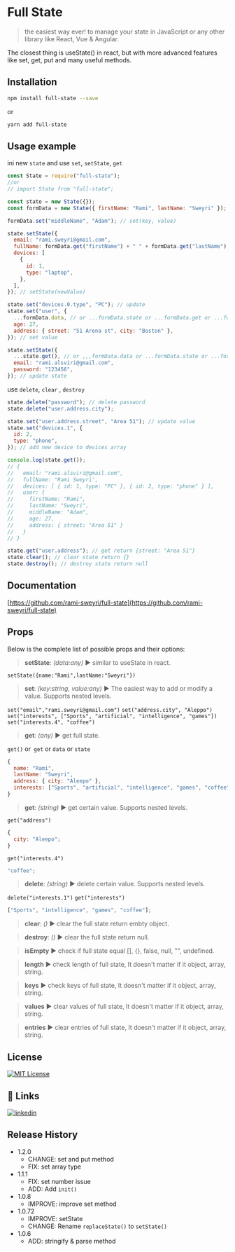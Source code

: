 # Full State

> the easiest way ever! to manage your state in JavaScript or any other library like React, Vue & Angular.

The closest thing is useState() in react, but with more advanced features like set, get, put and many useful methods.

## Installation

```sh
npm install full-state --save
```

or

```sh
yarn add full-state
```

## Usage example

ini new `state` and use `set`, `setState`, `get`

```jsx
const State = require("full-state");
//or
// import State from "full-state";

const state = new State({});
const formData = new State({ firstName: "Rami", lastName: "Sweyri" });

formData.set("middleName", "Adam"); // set(key, value)

state.setState({
  email: "rami.sweyri@gmail.com",
  fullName: formData.get("firstName") + " " + formData.get("lastName"),
  devices: [
    {
      id: 1,
      type: "laptop",
    },
  ],
}); // setState(newValue)

state.set("devices.0.type", "PC"); // update
state.set("user", {
  ...formData.data, // or ...formData.state or ...formData.get or ...formData.get()
  age: 27,
  address: { street: "51 Arena st", city: "Boston" },
}); // set value

state.setState({
  ...state.get(), // or ,,,formData.data or ...formData.state or ...formData.get
  email: "rami.alsviri@gmail.com",
  password: "123456",
}); // update state
```

use `delete`, `clear` , `destroy`

```jsx
state.delete("password"); // delete password
state.delete("user.address.city");

state.set("user.address.street", "Area 51"); // update value
state.set("devices.1", {
  id: 2,
  type: "phone",
}); // add new device to devices array

console.log(state.get());
// {
//   email: "rami.alsviri@gmail.com",
//   fullName: "Rami Sweyri',
//   devices: [ { id: 1, type: "PC" }, { id: 2, type: "phone" } ],
//   user: {
//     firstName: "Rami",
//     lastName: "Sweyri",
//     middleName: "Adam",
//     age: 27,
//     address: { street: "Area 51" }
//   }
// }

state.get("user.address"); // get return {street: "Area 51"}
state.clear(); // clear state return {}
state.destroy(); // destroy state return null
```

## Documentation

[https://github.com/rami-sweyri/full-state](https://github.com/rami-sweyri/full-state)

## Props

Below is the complete list of possible props and their options:

> **setState**: _(data:any)_ ▶︎ similar to useState in react.

`setState({name:"Rami",lastName:"Sweyri"})`

> **set**: _(key:string, value:any)_ ▶ The easiest way to add or modify a value. Supports nested levels.

︎`set("email","rami.sweyri@gmail.com")`
`set("address.city", "Aleppo")`
`set("interests", ["Sports", "artificial", "intelligence", "games"])`
`set("interests.4", "coffee")`

> **get**: _(any)_ ▶︎ get full state.

`get()` or` get` or `data` or `state`

```jsx
{
  name: "Rami",
  lastName: "Sweyri",
  address: { city: "Aleepo" },
  interests: ["Sports", "artificial", "intelligence", "games", "coffee"],
}
```

> **get**: _(string)_ ▶︎ get certain value. Supports nested levels.

`get("address")`

```jsx
{
  city: "Aleepo";
}
```

`get("interests.4")`

```jsx
"coffee";
```

> **delete**: _(string)_ ▶︎ delete certain value. Supports nested levels.

`delete("interests.1")` 
`get("interests")`

```jsx
["Sports", "intelligence", "games", "coffee"];
```

> **clear**: _()_ ▶︎ clear the full state return embty object.

> **destroy**: _()_ ▶︎ clear the full state return null.

> **isEmpty** ▶︎ check if full state equal [], {}, false, null, "", undefined.

> **length** ▶︎ check length of full state, It doesn't matter if it object, array, string.

> **keys** ▶︎ check keys of full state, It doesn't matter if it object, array, string.

> **values** ▶︎ clear values of full state, It doesn't matter if it object, array, string.

> **entries** ▶︎ clear entries of full state, It doesn't matter if it object, array, string.




## License

[![MIT License](https://img.shields.io/badge/License-MIT-green.svg)](https://choosealicense.com/licenses/mit/)

## 🔗 Links

[![linkedin](https://img.shields.io/badge/linkedin-0A66C2?style=for-the-badge&logo=linkedin&logoColor=white)](https://www.linkedin.com/in/rami-sweyri/)

## Release History

- 1.2.0
  - CHANGE: set and put method
  - FIX: set array type
- 1.1.1
  - FIX: set number issue
  - ADD: Add `init()`
- 1.0.8
  - IMPROVE: improve set method
- 1.0.72
  - IMPROVE: setState
  - CHANGE: Rename `replaceState()` to `setState()`
- 1.0.6
  - ADD: stringify & parse method
